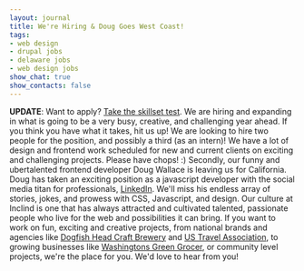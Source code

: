 ```yaml
---
layout: journal
title: We're Hiring & Doug Goes West Coast!
tags: 
- web design
- drupal jobs
- delaware jobs
- web design jobs
show_chat: true
show_contacts: false
---
```


<strong>UPDATE</strong>: Want to apply? <a href="http://smarterer.com/skillsets/join?t=xJOAHrlu" target="_blank">Take the skillset test</a>. We are hiring and expanding in what is going to be a very busy, creative, and challenging year ahead. If you think you have what it takes, hit us up! We are looking to hire two people for the position, and possibly a third (as an intern)! We have a lot of design and frontend work scheduled for new and current clients on exciting and challenging projects. Please have chops! :) Secondly, our funny and ubertalented frontend developer Doug Wallace is leaving us for California. Doug has taken an exciting position as a javascript developer with the social media titan for professionals, <a href="http://www.linkedin.com" target="_blank">LinkedIn</a>. We&#39;ll miss his endless array of stories, jokes, and prowess with CSS, Javascript, and design. Our culture at Inclind is one that has always attracted and cultivated talented, passionate people who live for the web and possibilities it can bring. If you want to work on fun, exciting and creative projects, from national brands and agencies like <a href="http://www.dogfish.com" target="_blank">Dogfish Head Craft Brewery</a> and <a href="http://ustravel.org" target="_blank">US Travel Association</a>, to growing businesses like <a href="http://www.washingtonsgreengrocer.com" target="_blank">Washingtons Green Grocer</a>, or community level projects, we&#39;re the place for you. We&#39;d love to hear from you!